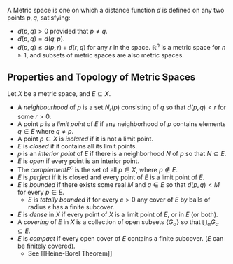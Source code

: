 A Metric space is one on which a distance function $d$ is defined on any two points $p,q$, satisfying:
- $d(p,q)>0$ provided that $p\neq q$.
- $d(p,q)=d(q,p)$.
- $d(p,q)\leq d(p,r)+d(r,q)$ for any $r$ in the space.
$\mathbb{R}^{n}$ is a metric space for $n\geq 1$, and subsets of metric spaces are also metric spaces.
## Properties and Topology of Metric Spaces
Let $X$ be a metric space, and $E\subseteq X$.
- A *neighbourhood* of $p$ is a set $N_r(p)$ consisting of $q$ so that $d(p,q)<r$ for some $r>0$.
- A point $p$ is a *limit point* of $E$ if any neighborhood of $p$ contains elements $q\in E$ where $q\neq p$.
- A point $p \in X$ is *isolated* if it is not a limit point.
- $E$ is *closed* if it contains all its limit points.
- $p$ is an *interior point* of $E$ if there is a neighborhood $N$ of $p$ so that $N\subseteq E$.
- $E$ is *open* if every point is an interior point.
- The *complement*$E^{c}$ is the set of all $p \in X$, where $p\not\in E$.
- $E$ is *perfect* if it is closed and every point of $E$ is a limit point of $E$.
- $E$ is *bounded* if there exists some real $M$ and $q\in E$ so that $d(p,q)<M$ for every $p \in E$.
    - $E$ is *totally bounded* if for every $\varepsilon>0$ any cover of $E$ by balls of radius $\varepsilon$ has a finite subcover.
- $E$ is *dense* in $X$ if every point of $X$ is a limit point of $E$, or in $E$ (or both).
- A *covering* of $E$ in $X$ is a collection of open subsets $\{ G_{\alpha} \}$ so that $\bigcup_{\alpha}G_{\alpha}\subseteq E$.
- $E$ is *compact* if every open cover of $E$ contains a finite subcover. ($E$ can be finitely covered).
    - See [[Heine-Borel Theorem]]
 